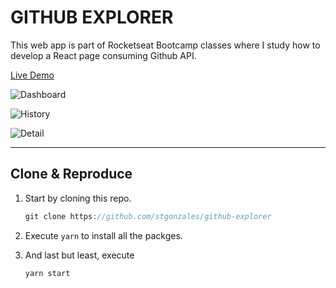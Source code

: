 # GITHUB EXPLORER

This web app is part of Rocketseat Bootcamp classes where I study how to develop a React page consuming Github API.

[Live Demo ](https://github-explorer.stgonzales.vercel.app/)

![Dashboard](https://user-images.githubusercontent.com/12421471/93192448-9ac6b180-f73d-11ea-95e3-5747f58a4c34.png)

![History](https://user-images.githubusercontent.com/12421471/93192842-03ae2980-f73e-11ea-8117-bb561b2abcbf.png)

![Detail](https://user-images.githubusercontent.com/12421471/93192971-30fad780-f73e-11ea-8b07-7ab325261a77.png)

----------

## Clone & Reproduce

1. Start by cloning this repo.
    ```javascript
    git clone https://github.com/stgonzales/github-explorer
    ```
2. Execute `yarn` to install all the packges.

3. And last but least, execute
    ```javascript
    yarn start
    ```
